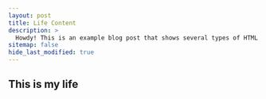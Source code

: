 ```yaml
---
layout: post
title: Life Content
description: >
  Howdy! This is an example blog post that shows several types of HTML content supported in this theme.
sitemap: false
hide_last_modified: true
---
```


## This is my life
